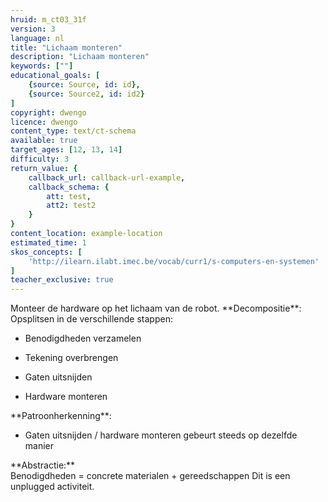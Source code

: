 ```yaml
---
hruid: m_ct03_31f
version: 3
language: nl
title: "Lichaam monteren"
description: "Lichaam monteren"
keywords: [""]
educational_goals: [
    {source: Source, id: id}, 
    {source: Source2, id: id2}
]
copyright: dwengo
licence: dwengo
content_type: text/ct-schema
available: true
target_ages: [12, 13, 14]
difficulty: 3
return_value: {
    callback_url: callback-url-example,
    callback_schema: {
        att: test,
        att2: test2
    }
}
content_location: example-location
estimated_time: 1
skos_concepts: [
    'http://ilearn.ilabt.imec.be/vocab/curr1/s-computers-en-systemen'
]
teacher_exclusive: true
---
```


<context>
Monteer de hardware op het lichaam van de robot.
</context>
<decomposition>
**Decompositie**: Opsplitsen in de verschillende stappen:<br>
<ul><li>Benodigdheden verzamelen</li></ul>
<ul><li>Tekening overbrengen</li></ul>
<ul><li>Gaten uitsnijden</li></ul>
<ul><li>Hardware monteren</li></ul>
</decomposition>
<patternRecognition>
**Patroonherkenning**:<br>
<ul><li>Gaten uitsnijden / hardware monteren gebeurt steeds op dezelfde manier </li></ul>
</patternRecognition>
<abstraction>
**Abstractie:**<br>
Benodigdheden = concrete materialen + gereedschappen
</abstraction>
<algorithms>

</algorithms>
<implementation>
Dit is een unplugged activiteit.
</implementation>
